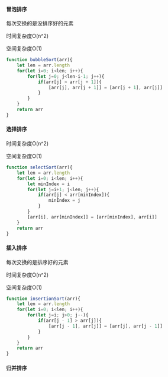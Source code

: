 #### 冒泡排序

每次交换的是没排序好的元素

时间复杂度O(n^2)

空间复杂度O(1)

```javascript
function bubbleSort(arr){
    let len = arr.length
    for(let i=0; i<len; i++){
        for(let j=0; j<len-i-1; j++){
            if(arr[j] > arr[j + 1]){
                [arr[j], arr[j + 1]] = [arr[j + 1], arr[j]]
            }
        }
    }
    return arr
}
```



#### 选择排序

时间复杂度O(n^2)

空间复杂度O(1)

```javascript
function selectSort(arr){
    let len = arr.length
    for(let i=0; i<len; i++){
        let minIndex = i
        for(let j=i+1; j<len; j++){
            if(arr[j] < arr[minIndex]){
                minIndex = j
            }
        }
        [arr[i], arr[minIndex]] = [arr[minIndex], arr[i]]
    }
    return arr
}
```



#### 插入排序

每次交换的是排序好的元素

时间复杂度O(n^2)

空间复杂度O(1)

```javascript
function insertionSort(arr){
    let len = arr.length
    for(let i=0; i<len; i++){
        for(let j=i; j>0; j--){
            if(arr[j - 1] > arr[j]){
                [arr[j - 1], arr[j]] = [arr[j], arr[j - 1]]
            }
        }
    }
    return arr
}
```



#### 归并排序

